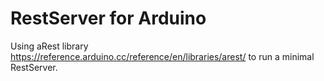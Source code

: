 # RestServer for Arduino

Using aRest library https://reference.arduino.cc/reference/en/libraries/arest/ to run a minimal RestServer.
